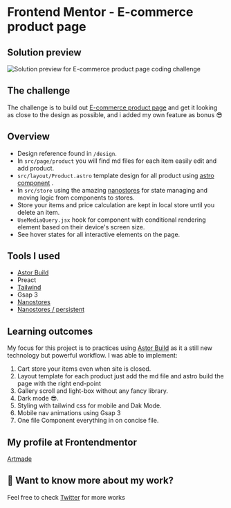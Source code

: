 # Frontend Mentor - E-commerce product page

## Solution preview

![Solution preview for E-commerce product page coding challenge](./public/design/showcase.gif)

<!-- <p align="center">
  <img src="images/loopstudios.gif">
</p>
<p align="center"> -->

## The challenge

The challenge is to build out [E-commerce product page](https://www.frontendmentor.io/challenges/ecommerce-product-page-UPsZ9MJp6) and get it looking as close to the design as possible, and i added my own feature as bonus 😎

## Overview
- Design reference found in `/design`.
- In `src/page/product` you will find md files for each item easily edit and add product.
- `src/layout/Product.astro` template design for all product using [astro component](https://docs.astro.build/core-concepts/astro-components/) .
- In `src/store` using the amazing [nanostores](https://github.com/nanostores/nanostores) for state managing and moving logic from components to stores.
- Store your items and price calculation are kept in local store until you delete an item.
- `UseMediaQuery.jsx` hook for component with conditional rendering element based on their device's screen size.
- See hover states for all interactive elements on the page.

## Tools I used

- [Astor Build](https://github.com/snowpackjs/astro)
- Preact
- [Tailwind](https://github.com/tailwindlabs/tailwindcss)
- Gsap 3
- [Nanostores](https://github.com/nanostores/nanostores)
- [Nanostores / persistent](https://github.com/nanostores/persistent)

## Learning outcomes

My focus for this project is to practices using [Astor Build](https://github.com/snowpackjs/astro) as it a still new technology but powerful workflow. I was able to implement:

1. Cart store your items even when site is closed.
2. Layout template for each product just add the md file and astro build the page with the right end-point
3. Gallery scroll and light-box without any fancy library.
4. Dark mode 😎.
5. Styling with tailwind css for mobile and Dak Mode.
6. Mobile nav animations using Gsap 3
7. One file Component everything in on concise file.

## My profile at Frontendmentor

[Artmade](https://www.frontendmentor.io/profile/Artmade-studio)

## 👀 Want to know more about my work?

Feel free to check [Twitter](https://twitter.com/mouktarart) for more works
